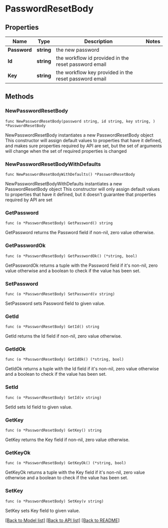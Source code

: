 # PasswordResetBody

## Properties

Name | Type | Description | Notes
------------ | ------------- | ------------- | -------------
**Password** | **string** | the new password | 
**Id** | **string** | the workflow id provided in the reset password email | 
**Key** | **string** | the workflow key provided in the reset password email | 

## Methods

### NewPasswordResetBody

`func NewPasswordResetBody(password string, id string, key string, ) *PasswordResetBody`

NewPasswordResetBody instantiates a new PasswordResetBody object
This constructor will assign default values to properties that have it defined,
and makes sure properties required by API are set, but the set of arguments
will change when the set of required properties is changed

### NewPasswordResetBodyWithDefaults

`func NewPasswordResetBodyWithDefaults() *PasswordResetBody`

NewPasswordResetBodyWithDefaults instantiates a new PasswordResetBody object
This constructor will only assign default values to properties that have it defined,
but it doesn't guarantee that properties required by API are set

### GetPassword

`func (o *PasswordResetBody) GetPassword() string`

GetPassword returns the Password field if non-nil, zero value otherwise.

### GetPasswordOk

`func (o *PasswordResetBody) GetPasswordOk() (*string, bool)`

GetPasswordOk returns a tuple with the Password field if it's non-nil, zero value otherwise
and a boolean to check if the value has been set.

### SetPassword

`func (o *PasswordResetBody) SetPassword(v string)`

SetPassword sets Password field to given value.


### GetId

`func (o *PasswordResetBody) GetId() string`

GetId returns the Id field if non-nil, zero value otherwise.

### GetIdOk

`func (o *PasswordResetBody) GetIdOk() (*string, bool)`

GetIdOk returns a tuple with the Id field if it's non-nil, zero value otherwise
and a boolean to check if the value has been set.

### SetId

`func (o *PasswordResetBody) SetId(v string)`

SetId sets Id field to given value.


### GetKey

`func (o *PasswordResetBody) GetKey() string`

GetKey returns the Key field if non-nil, zero value otherwise.

### GetKeyOk

`func (o *PasswordResetBody) GetKeyOk() (*string, bool)`

GetKeyOk returns a tuple with the Key field if it's non-nil, zero value otherwise
and a boolean to check if the value has been set.

### SetKey

`func (o *PasswordResetBody) SetKey(v string)`

SetKey sets Key field to given value.



[[Back to Model list]](../README.md#documentation-for-models) [[Back to API list]](../README.md#documentation-for-api-endpoints) [[Back to README]](../README.md)


